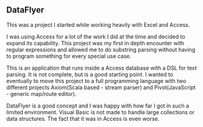 ## DataFlyer

This was a project I started while working heavily with Excel and Access.

I was using Access for a lot of the work I did at the time and decided to expand its capability. This project was my first in depth encounter with regular expressions and allowed me to do substring parsing without having to program something for every special use case.

This is an application that runs inside a Access database with a DSL for text parsing. It is not complete, but is a good starting point. I wanted to eventually to move this project to a full programming language with two different projects Axiom(Scala based - stream parser) and Pivot(JavaScript - generic map/route editor).

DataFlyer is a good concept and I was happy with how far I got in such a limited environment. Visual Basic is not made to handle large collections or data structures. The fact that it was in Access is even worse.
